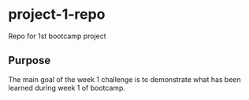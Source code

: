 # project-1-repo
Repo for 1st bootcamp project

## Purpose
The main goal of the week 1 challenge is to demonstrate what has been learned during week 1 of bootcamp.
